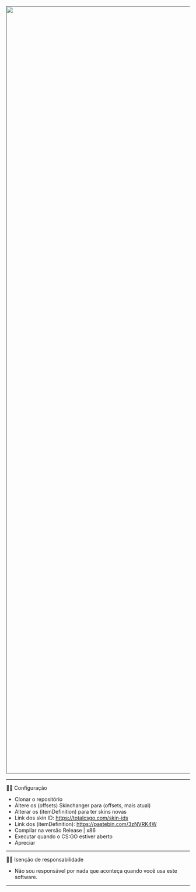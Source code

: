 <a href="">
    <h3 align="center">
        <img src="https://imgur.com/ingnUwX.png" width="2100"><br>
    </h3>
</a>

----------------------------------------------------------------------------------------------
👨‍💻 Configuração
- Clonar o repositório
- Altere os (offsets) Skinchanger para (offsets, mais atual)
- Alterar os (itemDefinition) para ter skins novas 
- Link dos skin ID: https://totalcsgo.com/skin-ids
- Link dos (itemDefinition): https://pastebin.com/3zNVRK4W
- Compilar na versão Release | x86
- Executar quando o CS:GO estiver aberto
- Apreciar
----------------------------------------------------------------------------------------------
👨‍⚖️ Isenção de responsabilidade
- Não sou responsável por nada que aconteça quando você usa este software.
----------------------------------------------------------------------------------------------
